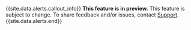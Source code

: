 {{site.data.alerts.callout_info}}
**This feature is in preview.** This feature is subject to change. To share feedback and/or issues, contact [Support](https://support.cockroachlabs.com/hc/en-us).
{{site.data.alerts.end}}
